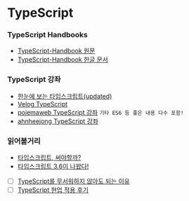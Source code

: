 # TypeScript

### TypeScript Handbooks
 - [TypeScript-Handbook 원문](https://www.typescriptlang.org/docs/handbook/basic-types.html)
 - [TypeScript-Handbook 한글 문서](https://typescript-kr.github.io/)


### TypeScript 강좌
 - [한눈에 보는 타입스크립트(updated)](https://heropy.blog/2020/01/27/typescript/)
 - [Velog TypeScript](https://velog.io/@velopert/typescript-basics)
 - [poiemaweb TypeScript 강좌](https://poiemaweb.com/typescript-introduction) `기타 ES6 등 좋은 내용 다수 포함!`
 - [ahnheejong TypeScript 강좌](https://ahnheejong.gitbook.io/ts-for-jsdev/)


### 읽어볼거리
 - [타입스크립트, 써야할까?](https://ahnheejong.gitbook.io/ts-for-jsdev/)
 - [타입스크립트 3.6이 나왔다!](https://ui.toast.com/weekly-pick/ko_20190909/)
 - [ ] [TypeScript를 무서워하지 않아도 되는 이유](https://han41858.tistory.com/14)
 - [ ] [TypeScript 현업 적용 후기](https://medium.com/tapjoykorea/typescript-%ED%98%84%EC%97%85-%EC%A0%81%EC%9A%A9-%ED%9B%84%EA%B8%B0-caad266c8142)

